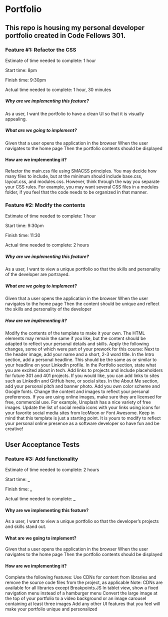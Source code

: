 # Portfolio

## This repo is housing my personal developer portfolio created in Code Fellows 301.

### Feature #1: Refactor the CSS

Estimate of time needed to complete: 1 hour

Start time: 8pm

Finish time: 9:30pm

Actual time needed to complete: 1 hour, 30 minutes

##### Why are we implementing this feature?

As a user, I want the portfolio to have a clean UI so that it is visually appealing.

##### What are we going to implement?

Given that a user opens the application in the browser
When the user navigates to the home page
Then the portfolio contents should be displayed

#### How are we implementing it?

Refactor the main.css file using SMACSS principles.
You may decide how many files to include, but at the minimum should include base.css, layout.css, and modules.css. However, think through the way you separate your CSS rules. For example, you may want several CSS files in a modules folder, if you feel that the code needs to be organized in that manner.

### Feature #2: Modify the contents

Estimate of time needed to complete: 1 hour

Start time: 9:30pm

Finish time: 11:30

Actual time needed to complete: 2 hours

##### Why are we implementing this feature?

As a user, I want to view a unique portfolio so that the skills and personality of the developer are portrayed.

##### What are we going to implement?

Given that a user opens the application in the browser
When the user navigates to the home page
Then the content should be unique and reflect the skills and personality of the developer

##### How are we implementing it?

Modify the contents of the template to make it your own. The HTML elements may remain the same if you like, but the content should be adapted to reflect your personal details and skills.
Apply the following changes, some of which were part of your prework for this course:
Next to the header image, add your name and a short, 2-3 word title.
In the Intro section, add a personal headline. This should be the same as or similar to your headline on your LinkedIn profile.
In the Portfolio section, state what you are excited about in tech. Add links to projects and include placeholders for future 301 and 401 projects. If you would like, you can add links to sites such as LinkedIn and GitHub here, or social sites.
In the About Me section, add your personal pitch and banner photo.
Add you own color scheme and Google fonts.
Change the content and images to reflect your personal preferences. If you are using online images, make sure they are licensed for free, commercial use. For example, Unsplash has a nice variety of free images.
Update the list of social media icons with your links using icons for your favorite social media sites from IcoMoon or Font Awesome.
Keep in mind that this template is just a starting point. It is yours to modify to reflect your personal online presence as a software developer so have fun and be creative!

## User Acceptance Tests

### Feature #3: Add functionality

Estimate of time needed to complete: 2 hours

Start time: **\_**

Finish time: **\_**

Actual time needed to complete: **\_**

#### Why are we implementing this feature?

As a user, I want to view a unique portfolio so that the developer’s projects and skills stand out.

#### What are we going to implement?

Given that a user opens the application in the browser
When the user navigates to the home page
Then the portfolio contents should be displayed

#### How are we implementing it?

Complete the following features:
Use CDNs for content from libraries and remove the source code files from the project, as applicable
Note: CDNs are available for all libraries except Breakpoints.JS
In tablet view, show a fixed navigation menu instead of a hamburger menu
Convert the large image at the top of your portfolio to a video background or an image carousel containing at least three images
Add any other UI features that you feel will make your portfolio unique and personalized

